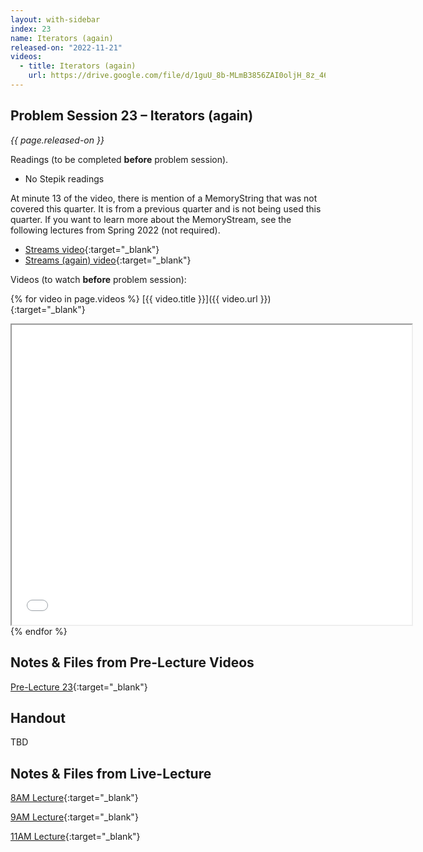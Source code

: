 ```yaml
---
layout: with-sidebar
index: 23
name: Iterators (again)
released-on: "2022-11-21"
videos:
  - title: Iterators (again)
    url: https://drive.google.com/file/d/1guU_8b-MLmB3856ZAI0oljH_8z_46UnT
---
```


## Problem Session 23 – Iterators (again)

_{{ page.released-on }}_

Readings (to be completed **before** problem session). 
- No Stepik readings

At minute 13 of the video, there is mention of a MemoryString that was not covered this quarter.
It is from a previous quarter and is not being used this quarter. If you want to learn more 
about the MemoryStream, see the following lectures from Spring 2022 (not required).
- [Streams video](https://ucsd-cse12-sp22.github.io/lectures/lecture15.html){:target="_blank"}
- [Streams (again) video](https://ucsd-cse12-sp22.github.io/lectures/lecture16.html){:target="_blank"}

Videos (to watch **before** problem session):

{% for video in page.videos %}
[{{ video.title }}]({{ video.url }}){:target="_blank"}

<iframe src="{{ video.url }}/preview" width="640" height="480" allow="autoplay"></iframe>
{% endfor %}

## Notes & Files from Pre-Lecture Videos

[Pre-Lecture 23](https://github.com/ucsd-cse12-f22/ucsd-cse12-f22.github.io/tree/main/_pre-lectures/lecture-23){:target="_blank"}

## Handout

TBD

## Notes & Files from Live-Lecture

[8AM Lecture](https://github.com/ucsd-cse12-f22/ucsd-cse12-f22.github.io/tree/main/_lectures/lecture-23/A00){:target="_blank"}

[9AM Lecture](https://github.com/ucsd-cse12-f22/ucsd-cse12-f22.github.io/tree/main/_lectures/lecture-23/B00){:target="_blank"}

[11AM Lecture](https://github.com/ucsd-cse12-f22/ucsd-cse12-f22.github.io/tree/main/_lectures/lecture-23/C00){:target="_blank"}
